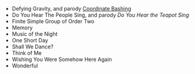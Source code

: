 - Defying Gravity, and parody
  [Coordinate Bashing](https://web.evanchen.cc/static/sonnhard.pdf)
- Do You Hear The People Sing, and parody _Do You Hear the Teapot Sing_
- Finite Simple Group of Order Two
- Memory
- Music of the Night
- One Short Day
- Shall We Dance?
- Think of Me
- Wishing You Were Somehow Here Again
- Wonderful
